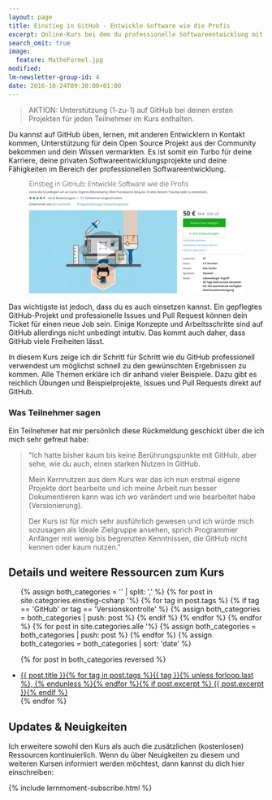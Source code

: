 ```yaml
---
layout: page
title: Einstieg in GitHub - Entwickle Software wie die Profis
excerpt: Online-Kurs bei dem du professionelle Softwareentwicklung mit Visual Studio und GitHub lernst.
search_omit: true
image:
  feature: MatheFormel.jpg
modified:
lm-newsletter-group-id: 4
date: 2016-10-24T09:30:00+01:00
---
```


 > AKTION: Unterstützung (1-zu-1) auf GitHub bei deinen ersten Projekten für jeden Teilnehmer im Kurs enthalten.

Du kannst auf GitHub üben, lernen, mit anderen Entwicklern in Kontakt kommen, Unterstützung für dein Open Source Projekt aus der Community bekommen und dein Wissen vermarkten. Es ist somit ein Turbo für deine Karriere, deine privaten Softwareentwicklungsprojekte und deine Fähigkeiten im Bereich der professionellen Softwareentwicklung.

<figure>
	<a href="https://www.udemy.com/github-fuer-entwickler/?couponCode=LM30-UGIHUK-2016" target="_blank"><img src="/images/UGiHuK_LandingPage_Rabatt.jpg" alt="image"></a>
</figure>

Das wichtigste ist jedoch, dass du es auch einsetzen kannst. Ein gepflegtes GitHub-Projekt und professionelle Issues und Pull Request können dein Ticket für einen neue Job sein. Einige Konzepte und Arbeitsschritte sind auf GitHub allerdings nicht unbedingt intuitiv. Das kommt auch daher, dass GitHub viele Freiheiten lässt.

In diesem Kurs zeige ich dir Schritt für Schritt wie du GitHub professionell verwendest um möglichst schnell zu den gewünschten Ergebnissen zu kommen. Alle Themen erkläre ich dir anhand vieler Beispiele. Dazu gibt es reichlich Übungen und Beispielprojekte, Issues und Pull Requests direkt auf GitHub.

### Was Teilnehmer sagen

Ein Teilnehmer hat mir persönlich diese Rückmeldung geschickt über die ich mich sehr gefreut habe:

> "Ich hatte bisher kaum bis keine Berührungspunkte mit GitHub, aber sehe, wie du auch, einen starken Nutzen in GitHub.
>
> Mein Kernnutzen aus dem Kurs war das ich nun erstmal eigene Projekte dort bearbeite und ich meine Arbeit nun besser Dokumentieren kann was ich wo verändert und wie bearbeitet habe (Versionierung).
>
> Der Kurs ist für mich sehr ausführlich gewesen und ich würde mich sozusagen als Ideale Zielgruppe ansehen, sprich Programmier Anfänger mit wenig bis begrenzten Kenntnissen, die GitHub nicht kennen oder kaum nutzen."

## Details und weitere Ressourcen zum Kurs

<ul class="post-list">
<!-- Create empty arrays -->
{% assign both_categories = '' | split: ',' %}
<!-- Push to both_categories -->
{% for post in site.categories.einstieg-csharp '%}
  {% for tag in post.tags  %}
    {% if tag == 'GitHub' or tag == 'Versionskontrolle' %}
      {% assign both_categories = both_categories | push: post %}
    {% endif %}
  {% endfor %}
{% endfor %}
{% for post in site.categories.alle '%}
  {% assign both_categories = both_categories | push: post %}
{% endfor %}
{% assign both_categories = both_categories | sort: 'date' %}

{% for post in both_categories reversed %} 
  <li><article><a href="{{ site.url }}{{ post.url }}">{{ post.title }}<span class="entry-date">{% for tag in post.tags %}{{ tag }}{% unless forloop.last %}, {% endunless %}{% endfor %}</span>{% if post.excerpt %} <span class="excerpt">{{ post.excerpt }}</span>{% endif %}</a></article></li>
{% endfor %}
</ul>

## Updates & Neuigkeiten

Ich erweitere sowohl den Kurs als auch die zusätzlichen (kostenlosen) Ressourcen kontinuierlich. Wenn du über Neuigkeiten zu diesem und weiteren Kursen informiert werden möchtest, dann kannst du dich hier einschreiben:

<div class="subscribe-notice">
	{% include lernmoment-subscribe.html %}
</div>

